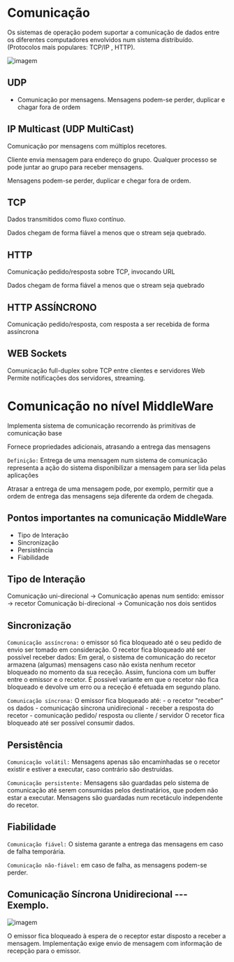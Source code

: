 # Comunicação 

Os sistemas de operação podem suportar a comunicação de dados entre os diferentes computadores envolvidos num sistema distribuído. (Protocolos mais populares: TCP/IP , HTTP).

![imagem](https://user-images.githubusercontent.com/62023102/149854048-88148383-9939-4891-90d1-ae253f9541c4.png)

  
## UDP 
  - Comunicação por mensagens.
  Mensagens podem-se perder, duplicar e chagar fora de ordem

## IP Multicast (UDP MultiCast)

Comunicação por mensagens com múltiplos recetores.

Cliente envia mensagem para endereço do grupo. Qualquer processo se pode juntar ao grupo para receber mensagens.

Mensagens podem-se perder, duplicar e chegar fora de ordem.

## TCP 

Dados transmitidos como fluxo contínuo.

Dados chegam de forma fiável a menos que o stream seja quebrado.

## HTTP 

Comunicação pedido/resposta sobre TCP, invocando URL

Dados chegam de forma fiável a menos que o stream seja quebrado

## HTTP ASSÍNCRONO

Comunicação pedido/resposta, com resposta a ser recebida de forma assíncrona

## WEB Sockets

Comunicação full-duplex sobre TCP entre clientes e servidores Web
    Permite notificações dos servidores, streaming.
    
# Comunicação no nível MiddleWare

Implementa sistema de comunicação recorrendo às primitivas de comunicação base

Fornece propriedades adicionais, atrasando a entrega das mensagens

`Definição:` Entrega de uma mensagem num sistema de comunicação representa a ação do sistema disponibilizar a mensagem para ser lida pelas aplicações

Atrasar a entrega de uma mensagem pode, por exemplo, permitir que a ordem de entrega das mensagens seja diferente da ordem de chegada.

## Pontos importantes na comunicação MiddleWare
   - Tipo de Interação
   - Sincronização
   - Persistência
   - Fiabilidade

## Tipo de Interação
  Comunicação uni-direcional -> Comunicação apenas num sentido: emissor -> recetor
  Comunicação bi-direcional -> Comunicação nos dois sentidos
  
## Sincronização
  `Comunicação assíncrona:` o emissor só fica bloqueado até o seu pedido de envio ser tomado em consideração.
  O recetor fica bloqueado até ser possível receber dados:
    Em geral, o sistema de comunicação do recetor armazena (algumas) mensagens caso não exista nenhum recetor bloqueado no momento da sua receção. Assim, funciona com um buffer entre o emissor e o recetor.
    É possivel variante em que o recetor não fica bloqueado e devolve um erro ou a receção é efetuada em segundo plano.
    
   `Comunicação síncrona:`
        O emissor fica bloqueado até:
          - o recetor "receber" os dados - comunicação síncrona unidirecional
          - receber a resposta do recetor - comunicação pedido/ resposta ou cliente / servidor
        O recetor fica bloqueado até ser possível consumir dados.
        
## Persistência 
 `Comunicação volátil:` Mensagens apenas são encaminhadas se o recetor existir e estiver a executar, caso contrário são destruídas.
 
 `Comunicação persistente:` Mensagens são guardadas pelo sistema de comunicação até serem consumidas pelos destinatários, que podem não estar a executar. Mensagens são guardadas num recetáculo independente do recetor.
 
## Fiabilidade

  `Comunicação fiável:` O sistema garante a entrega das mensagens em caso de falha temporária.
  
  `Comunicação não-fiável:` em caso de falha, as mensagens podem-se perder.

## Comunicação Síncrona Unidirecional --- Exemplo.
  ![imagem](https://user-images.githubusercontent.com/62023102/149928801-bbadde99-8566-4c7e-a5f8-72079eb9bbfc.png)
  
  O emissor fica bloqueado à espera de o receptor estar disposto a receber a mensagem.
  Implementação exige envio de mensagem com informação de recepção para o emissor.
